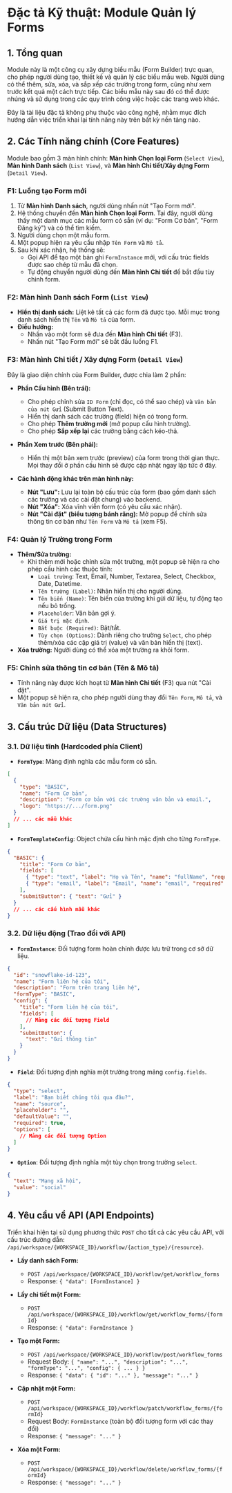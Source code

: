 # Đặc tả Kỹ thuật: Module Quản lý Forms

## 1. Tổng quan

Module này là một công cụ xây dựng biểu mẫu (Form Builder) trực quan, cho phép người dùng tạo, thiết kế và quản lý các biểu mẫu web. Người dùng có thể thêm, sửa, xóa, và sắp xếp các trường trong form, cũng như xem trước kết quả một cách trực tiếp. Các biểu mẫu này sau đó có thể được nhúng và sử dụng trong các quy trình công việc hoặc các trang web khác.

Đây là tài liệu đặc tả không phụ thuộc vào công nghệ, nhằm mục đích hướng dẫn việc triển khai lại tính năng này trên bất kỳ nền tảng nào.

## 2. Các Tính năng chính (Core Features)

Module bao gồm 3 màn hình chính: **Màn hình Chọn loại Form** (`Select View`), **Màn hình Danh sách** (`List View`), và **Màn hình Chi tiết/Xây dựng Form** (`Detail View`).

### F1: Luồng tạo Form mới

1.  Từ **Màn hình Danh sách**, người dùng nhấn nút "Tạo Form mới".
2.  Hệ thống chuyển đến **Màn hình Chọn loại Form**. Tại đây, người dùng thấy một danh mục các mẫu form có sẵn (ví dụ: "Form Cơ bản", "Form Đăng ký") và có thể tìm kiếm.
3.  Người dùng chọn một mẫu form.
4.  Một popup hiện ra yêu cầu nhập `Tên Form` và `Mô tả`.
5.  Sau khi xác nhận, hệ thống sẽ:
    - Gọi API để tạo một bản ghi `FormInstance` mới, với cấu trúc fields được sao chép từ mẫu đã chọn.
    - Tự động chuyển người dùng đến **Màn hình Chi tiết** để bắt đầu tùy chỉnh form.

### F2: Màn hình Danh sách Form (`List View`)

- **Hiển thị danh sách:** Liệt kê tất cả các form đã được tạo. Mỗi mục trong danh sách hiển thị `Tên` và `Mô tả` của form.
- **Điều hướng:**
  - Nhấn vào một form sẽ đưa đến **Màn hình Chi tiết** (F3).
  - Nhấn nút "Tạo Form mới" sẽ bắt đầu luồng F1.

### F3: Màn hình Chi tiết / Xây dựng Form (`Detail View`)

Đây là giao diện chính của Form Builder, được chia làm 2 phần:

- **Phần Cấu hình (Bên trái):**
  - Cho phép chỉnh sửa `ID Form` (chỉ đọc, có thể sao chép) và `Văn bản của nút Gửi` (Submit Button Text).
  - Hiển thị danh sách các trường (field) hiện có trong form.
  - Cho phép **Thêm trường mới** (mở popup cấu hình trường).
  - Cho phép **Sắp xếp lại** các trường bằng cách kéo-thả.

- **Phần Xem trước (Bên phải):**
  - Hiển thị một bản xem trước (preview) của form trong thời gian thực. Mọi thay đổi ở phần cấu hình sẽ được cập nhật ngay lập tức ở đây.

- **Các hành động khác trên màn hình này:**
  - **Nút "Lưu":** Lưu lại toàn bộ cấu trúc của form (bao gồm danh sách các trường và các cài đặt chung) vào backend.
  - **Nút "Xóa":** Xóa vĩnh viễn form (có yêu cầu xác nhận).
  - **Nút "Cài đặt" (biểu tượng bánh răng):** Mở popup để chỉnh sửa thông tin cơ bản như `Tên Form` và `Mô tả` (xem F5).

### F4: Quản lý Trường trong Form

- **Thêm/Sửa trường:**
  - Khi thêm mới hoặc chỉnh sửa một trường, một popup sẽ hiện ra cho phép cấu hình các thuộc tính:
    - `Loại trường`: Text, Email, Number, Textarea, Select, Checkbox, Date, Datetime.
    - `Tên trường (Label)`: Nhãn hiển thị cho người dùng.
    - `Tên biến (Name)`: Tên biến của trường khi gửi dữ liệu, tự động tạo nếu bỏ trống.
    - `Placeholder`: Văn bản gợi ý.
    - `Giá trị mặc định`.
    - `Bắt buộc (Required)`: Bật/tắt.
    - `Tùy chọn (Options)`: Dành riêng cho trường `Select`, cho phép thêm/xóa các cặp giá trị (value) và văn bản hiển thị (text).
- **Xóa trường:** Người dùng có thể xóa một trường ra khỏi form.

### F5: Chỉnh sửa thông tin cơ bản (Tên & Mô tả)

- Tính năng này được kích hoạt từ **Màn hình Chi tiết** (F3) qua nút "Cài đặt".
- Một popup sẽ hiện ra, cho phép người dùng thay đổi `Tên Form`, `Mô tả`, và `Văn bản nút Gửi`.

## 3. Cấu trúc Dữ liệu (Data Structures)

### 3.1. Dữ liệu tĩnh (Hardcoded phía Client)

- **`FormType`**: Mảng định nghĩa các mẫu form có sẵn.

```json
[
  {
    "type": "BASIC",
    "name": "Form Cơ bản",
    "description": "Form cơ bản với các trường văn bản và email.",
    "logo": "https://.../form.png"
  }
  // ... các mẫu khác
]
```

- **`FormTemplateConfig`**: Object chứa cấu hình mặc định cho từng `FormType`.

```json
{
  "BASIC": {
    "title": "Form Cơ bản",
    "fields": [
      { "type": "text", "label": "Họ và Tên", "name": "fullName", "required": true, "placeholder": "Nhập họ và tên" },
      { "type": "email", "label": "Email", "name": "email", "required": true, "placeholder": "Nhập địa chỉ email" }
    ],
    "submitButton": { "text": "Gửi" }
  }
  // ... các cấu hình mẫu khác
}
```

### 3.2. Dữ liệu động (Trao đổi với API)

- **`FormInstance`**: Đối tượng form hoàn chỉnh được lưu trữ trong cơ sở dữ liệu.

```json
{
  "id": "snowflake-id-123",
  "name": "Form liên hệ của tôi",
  "description": "Form trên trang liên hệ",
  "formType": "BASIC",
  "config": {
    "title": "Form liên hệ của tôi",
    "fields": [
      // Mảng các đối tượng Field
    ],
    "submitButton": {
      "text": "Gửi thông tin"
    }
  }
}
```

- **`Field`**: Đối tượng định nghĩa một trường trong mảng `config.fields`.

```json
{
  "type": "select",
  "label": "Bạn biết chúng tôi qua đâu?",
  "name": "source",
  "placeholder": "",
  "defaultValue": "",
  "required": true,
  "options": [
    // Mảng các đối tượng Option
  ]
}
```

- **`Option`**: Đối tượng định nghĩa một tùy chọn trong trường `select`.

```json
{
  "text": "Mạng xã hội",
  "value": "social"
}
```

## 4. Yêu cầu về API (API Endpoints)

Triển khai hiện tại sử dụng phương thức `POST` cho tất cả các yêu cầu API, với cấu trúc đường dẫn: `/api/workspace/{WORKSPACE_ID}/workflow/{action_type}/{resource}`.

- **Lấy danh sách Form:**
  - `POST /api/workspace/{WORKSPACE_ID}/workflow/get/workflow_forms`
  - Response: `{ "data": [FormInstance] }`

- **Lấy chi tiết một Form:**
  - `POST /api/workspace/{WORKSPACE_ID}/workflow/get/workflow_forms/{formId}`
  - Response: `{ "data": FormInstance }`

- **Tạo một Form:**
  - `POST /api/workspace/{WORKSPACE_ID}/workflow/post/workflow_forms`
  - Request Body: `{ "name": "...", "description": "...", "formType": "...", "config": { ... } }`
  - Response: `{ "data": { "id": "..." }, "message": "..." }`

- **Cập nhật một Form:**
  - `POST /api/workspace/{WORKSPACE_ID}/workflow/patch/workflow_forms/{formId}`
  - Request Body: `FormInstance` (toàn bộ đối tượng form với các thay đổi)
  - Response: `{ "message": "..." }`

- **Xóa một Form:**
  - `POST /api/workspace/{WORKSPACE_ID}/workflow/delete/workflow_forms/{formId}`
  - Response: `{ "message": "..." }`
